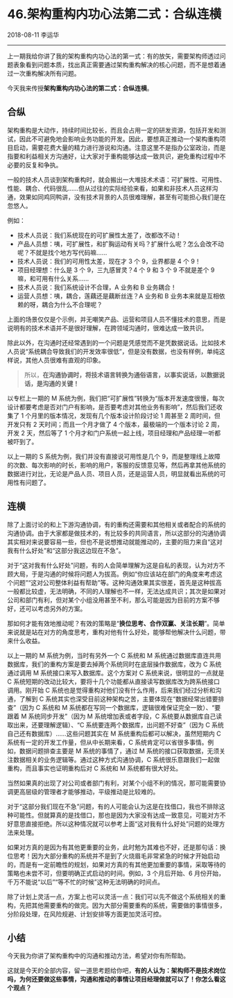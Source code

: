 # 46.架构重构内功心法第二式：合纵连横

2018-08-11 李运华

---

上一期我给你讲了我的架构重构内功心法的第一式：有的放矢，需要架构师透过问题表象看到问题本质，找出真正需要通过架构重构解决的核心问题，而不是想着通过一次重构解决所有问题。

今天我来传授**架构重构内功心法的第二式：合纵连横**。

## 合纵

架构重构是大动作，持续时间比较长，而且会占用一定的研发资源，包括开发和测试，因此不可避免地会影响业务功能的开发。因此，要想真正推动一个架构重构项目启动，需要花费大量的精力进行游说和沟通。注意这里不是指办公室政治，而是指要和利益相关方沟通好，让大家对于重构能够达成一致共识，避免重构过程中不必要的反复和争执。

一般的技术人员谈到架构重构时，就会搬出一大堆技术术语：可扩展性、可用性、性能、耦合、代码很乱……但从过往的实际经验来看，如果和非技术人员这样沟通，效果如同鸡同鸭讲，没有技术背景的人员很难理解，甚至有可能担心我们是在忽悠人。

例如：

- 技术人员说：我们系统现在的可扩展性太差了，改都改不动！
- 产品人员想：咦，可扩展性，和扩胸运动有关吗？扩展什么呢？怎么会改不动呢？不就是找个地方写代码嘛……
- 技术人员说：我们的可用性太差，现在才 3 个 9，业界都是 4 个 9！
- 项目经理想：什么是 3 个 9，三九感冒灵？4 个 9 和 3 个 9 不就是差个 9 嘛，和可用有什么关系……
- 技术人员说：我们系统设计不合理，A 业务和 B 业务耦合！
- 运营人员想：咦，耦合，莲藕还是藕断丝连？A 业务和 B 业务本来就是互相依赖的呀，耦合为什么不合理呢？

上面的场景仅仅是个示例，并无嘲笑产品、运营和项目人员不懂技术的意思，而是说明有的技术术语并不是很好理解，在跨领域沟通时，很难达成一致共识。

除此以外，在沟通时还经常遇到的一个问题是凭感觉而不是凭数据说话。比如技术人员说“系统耦合导致我们的开发效率很低”，但是没有数据，也没有样例，单纯这样说，其他人员很难有直观的印象。

> 所以，**在沟通协调时，将技术语言转换为通俗语言，以事实说话，以数据说话，是沟通的关键！**

以专栏上一期的 M 系统为例，我们把“可扩展性”转换为“版本开发速度很慢，每次设计都要考虑是否对门户有影响，是否要考虑对其他业务有影响”，然后我们还收集了 1 个月里的版本情况，发现有几个版本设计阶段讨论 1 周甚至 2 周时间，但开发只有 2 天时间；而且一个月才做了 4 个版本，最极端的一个版本讨论 2 周，开发 2 天，然后等了 1 个月才和门户系统一起上线，项目经理和产品经理一听都被吓到了。

以上一期的 S 系统为例，我们并没有直接说可用性是几个 9，而是整理线上故障的次数、每次影响的时长，影响的用户，客服的反馈意见等，然后再拿其他系统的数据进行对比，无论是产品人员、项目人员，还是运营人员，明显就看出系统的可用性有问题了。

## 连横

除了上面讨论的和上下游沟通协调，有的重构还需要和其他相关或者配合的系统的沟通协调。由于大家都是做技术的，有比较多的共同语言，所以这部分的沟通协调其实相对来说要容易一些，但也不是说想推动就能推动的，主要的阻力来自“这对我有什么好处”和“这部分我这边现在不急”。

对于“这对我有什么好处”问题，有的人会简单理解为这是自私的表现，认为对方不顾大局，于是沟通的时候将问题人为拔高。例如“你应该站在部门的角度来考虑这个问题”“这对公司整体利益有帮助”等。这种沟通效果其实很差，首先是这种拔高一般都比较虚，无法明确，不同的人理解也不一样，无法达成共识；其次是如果对公司和部门有利，但对某个小组没用甚至不利，那么可能是因为目前的方案不够好，还可以考虑另外的方案。

那如何才能有效地推动呢？有效的策略是“**换位思考、合作双赢、关注长期**”。简单来说就是站在对方的角度思考，重构对他有什么好处，能够帮他解决什么问题，带来什么收益。

以上一期的 M 系统为例，当时有另外一个 C 系统和 M 系统通过数据库直连共用数据库，我们的重构方案是要去掉两个系统同时在底层操作数据库，改为 C 系统通过调用 M 系统接口来写入数据库。这个方案对 C 系统来说，很明显的一点就是 C 系统短期的改动比较大，要将十几个功能都从直接读写数据库改为跨系统接口调用。刚开始 C 系统也是觉得重构对他们没有什么作用，后来我们经过分析和沟通，了解到 C 系统其实也深受目前这种架构之苦，主要体现在“数据经常出错要排查”（因为 C 系统和 M 系统都在写同一个数据库，逻辑很难保证完全一致）、“要跟着 M 系统同步开发”（因为 M 系统增加表或者字段，C 系统要从数据库自己读取出来，还要理解逻辑）、“C 系统要连两个数据库，出问题不好查”（因为 C 系统自己还有数据库）……这些问题其实在 M 系统重构后都可以解决，虽然短期内 C 系统有一定的开发工作量，但从中长期来看，C 系统肯定可以省很多事情。例如，数据问题排查主要是 M 系统的事情了，通过 M 系统的接口获取数据，无须关注数据相关的业务逻辑等。通过这种方式沟通协调，C 系统很乐意跟我们一起做重构，而且事实也证明重构后对 C 系统和 M 系统都有很大好处。

当然如果真的出现了对公司或者部门有利，对某个小组不利的情况，那可能需要协调更高层级的管理者才能够推动，平级推动是比较难的。

对于“这部分我们现在不急”问题，有的人可能会认为这是在找借口，我也不排除这种可能性。但就算真的是找借口，那也是因为大家没有达成一致意见，可能对方不好意思直接拒绝。所以这种情况就可以参考上面“这对我有什么好处”问题的处理方法来处理。

如果对方真的是因为有其他更重要的业务，此时勉为其难也不好，还是那句话：换位思考！因为大部分重构的系统并不是到了火烧眉毛非常紧急的时候才开始启动的，而是有一定前瞻性的规划，如果对方真的有其他更加重要的事情，采取等待的策略也未尝不可，但要明确正式启动的时间。例如，3 个月后开始、6 月份开始，千万不能说“以后”“等不忙的时候”这种无法明确的时间点。

除了计划上灵活一点，方案上也可以灵活一点：我们可以先不做这个系统相关的重构，先把其他需要重构的做完。因为大部分需要重构的系统，需要做的事情很多，分阶段处理，在风险规避、计划安排等方面更加灵活可控。

## 小结

今天我为你讲了架构重构中的沟通和推动方法，希望对你有所帮助。

这就是今天的全部内容，留一道思考题给你吧，**有的人认为：架构师不是技术岗位吗，为何还要做这些事情，沟通和推动的事情让项目经理做就可以了！你怎么看这个观点？**